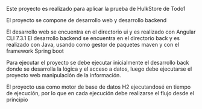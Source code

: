 Este proyecto es realizado para aplicar la prueba de HulkStore de Todo1

El proyecto se compone de desarrollo web y desarrollo backend

El desarrollo web se encuentra en el directorio ui y es realizado con Angular CLI 7.3.1
El desarrollo backend se encuentra en el directorio back y es realizado con Java, usando como gestor de paquetes maven y con el framework Spring boot

Para ejecutar el proyecto se debe ejecutar inicialmente el desarrollo back donde se desarrolla la lógica y el acceso a datos, 
luego debe ejecutarse el proyecto web manipulación de la información.

El proyecto usa como motor de base de datos H2 ejecutandosé en tiempo de ejecución, por lo que en cada ejecución debe realizarse el flujo desde el principio
